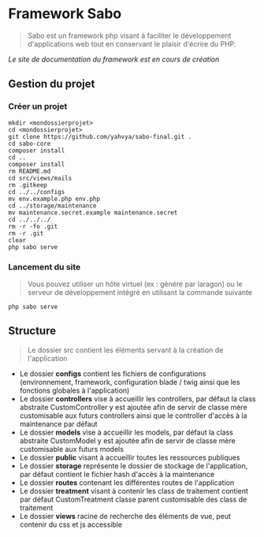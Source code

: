 # Framework Sabo

> Sabo est un framework php visant à faciliter le développement d'applications web tout en conservant le plaisir d'écrire du PHP.

*Le site de documentation du framework est en cours de création*

## Gestion du projet

### Créer un projet

```
mkdir <mondossierprojet>
cd <mondossierprojet>
git clone https://github.com/yahvya/sabo-final.git .
cd sabo-core
composer install
cd ..
composer install
rm README.md
cd src/views/mails
rm .gitkeep
cd ../../configs
mv env.example.php env.php
cd ../storage/maintenance
mv maintenance.secret.example maintenance.secret
cd ../../../
rm -r -fo .git
rm -r .git
clear
php sabo serve
```

### Lancement du site

> Vous pouvez utiliser un hôte virtuel (ex : généré par laragon) ou le serveur de développement intégré en utilisant la commande suivante

```
php sabo serve
```

## Structure

> Le dossier src contient les éléments servant à la création de l'application

- Le dossier **configs** contient les fichiers de configurations (environnement, framework, configuration blade / twig ainsi que les fonctions globales à l'application)
- Le dossier **controllers** vise à accueillir les controllers, par défaut la class abstraite CustomController y est ajoutée afin de servir de classe mère customisable aux futurs controllers ainsi que le controller d'accès à la maintenance par défaut
- Le dossier **models** vise à accueillir les models, par défaut la class abstraite CustomModel y est ajoutée afin de servir de classe mère customisable aux futurs models
- Le dossier **public** visant à accueillir toutes les ressources publiques
- Le dossier **storage** représente le dossier de stockage de l'application, par défaut contient le fichier hash d'accès à la maintenance
- Le dossier **routes** contenant les différentes routes de l'application
- Le dossier **treatment** visant à contenir les class de traitement contient par défaut CustomTreatment classe parent customisable des class de traitement
- Le dossier **views** racine de recherche des éléments de vue, peut contenir du css et js accessible  